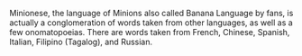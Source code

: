 
Minionese, the language of Minions also called Banana Language by fans, is actually a conglomeration of words taken from other languages, as well as a few onomatopoeias. There are words taken from French, Chinese, Spanish, Italian, Filipino (Tagalog), and Russian.
